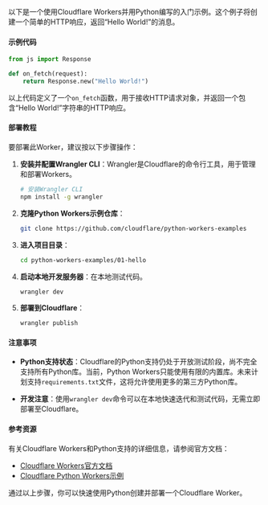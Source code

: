 以下是一个使用Cloudflare Workers并用Python编写的入门示例。这个例子将创建一个简单的HTTP响应，返回“Hello World!”的消息。

#### 示例代码

```python
from js import Response

def on_fetch(request):
    return Response.new("Hello World!")
```

以上代码定义了一个`on_fetch`函数，用于接收HTTP请求对象，并返回一个包含“Hello World!”字符串的HTTP响应。

#### 部署教程

要部署此Worker，建议按以下步骤操作：

1. **安装并配置Wrangler CLI**：Wrangler是Cloudflare的命令行工具，用于管理和部署Workers。

   ```bash
   # 安装Wrangler CLI
   npm install -g wrangler
   ```

2. **克隆Python Workers示例仓库**：

   ```bash
   git clone https://github.com/cloudflare/python-workers-examples
   ```

3. **进入项目目录**：

   ```bash
   cd python-workers-examples/01-hello
   ```

4. **启动本地开发服务器**：在本地测试代码。

   ```bash
   wrangler dev
   ```

5. **部署到Cloudflare**：

   ```bash
   wrangler publish
   ```

#### 注意事项

- **Python支持状态**：Cloudflare的Python支持仍处于开放测试阶段，尚不完全支持所有Python库。当前，Python Workers只能使用有限的内置库。未来计划支持`requirements.txt`文件，这将允许使用更多的第三方Python库。
  
- **开发注意**：使用`wrangler dev`命令可以在本地快速迭代和测试代码，无需立即部署至Cloudflare。

#### 参考资源

有关Cloudflare Workers和Python支持的详细信息，请参阅官方文档：

- [Cloudflare Workers官方文档](https://developers.cloudflare.com/workers/)
- [Cloudflare Python Workers示例](https://github.com/cloudflare/python-workers-examples)

通过以上步骤，你可以快速使用Python创建并部署一个Cloudflare Worker。
